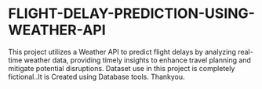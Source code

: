 # FLIGHT-DELAY-PREDICTION-USING-WEATHER-API
 This project utilizes a Weather API to predict flight delays by analyzing real-time weather data, providing timely insights to enhance travel planning and mitigate potential disruptions.
Dataset use in this project is completely fictional..It is Created using Database tools.
Thankyou.
